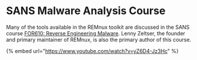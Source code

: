 # SANS Malware Analysis Course

Many of the tools available in the REMnux toolkit are discussed in the SANS course [FOR610: Reverse Engineering Malware](https://sans.org/for610). Lenny Zeltser, the founder and primary maintainer of REMnux, is also the primary author of this course.

{% embed url="https://www.youtube.com/watch?v=yZ6D4-Jz3Hc" %}



